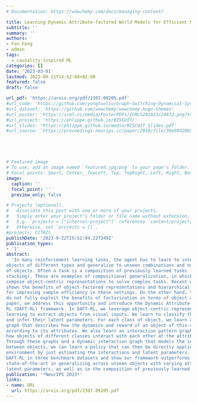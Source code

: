 ```yaml
---
# Documentation: https://wowchemy.com/docs/managing-content/

title: Learning Dynamic Attribute-factored World Models for Efficient Multi-object Reinforcement Learning
subtitle: ''
summary: ''
authors:
- Fan Feng
- admin
tags: 
  - causality-inspired ML
categories: []
date: '2023-03-01'
lastmod: 2023-09-21T14:52:04+02:00
featured: false
draft: false

url_pdf: 'https://arxiv.org/pdf/2307.09205.pdf'
#url_code: 'https://github.com/yongtuoliu/Graph-Switching-Dynamical-Systems'
#url_dataset: 'https://github.com/wowchemy/wowchemy-hugo-themes'
#url_poster: 'https://icml.cc/media/PosterPDFs/ICML%202023/24872.png?t=1689664913.4659803'
#url_project: 'https://phlippe.github.io/BISCUIT/'
#url_slides: 'https://phlippe.github.io/media/BISCUIT_Slides.pdf'
#url_source: 'https://proceedings.neurips.cc/paper/2018/file/39e98420b5e98bfbdc8a619bef7b8f61-Paper.pdf'





# Featured image
# To use, add an image named `featured.jpg/png` to your page's folder.
# Focal points: Smart, Center, TopLeft, Top, TopRight, Left, Right, BottomLeft, Bottom, BottomRight.
image:
  caption: ''
  focal_point: ''
  preview_only: false

# Projects (optional).
#   Associate this post with one or more of your projects.
#   Simply enter your project's folder or file name without extension.
#   E.g. `projects = ["internal-project"]` references `content/project/deep-learning/index.md`.
#   Otherwise, set `projects = []`.
#projects: CITRIS
publishDate: '2023-9-22T15:52:04.227349Z'
publication_types:
- '1'
abstract: 
  'In many reinforcement learning tasks, the agent has to learn to interact with many
objects of different types and generalize to unseen combinations and numbers
of objects. Often a task is a composition of previously learned tasks (e.g. block
stacking). These are examples of compositional generalization, in which we
compose object-centric representations to solve complex tasks. Recent works have
shown the benefits of object-factored representations and hierarchical abstractions
for improving sample efficiency in these settings. On the other hand, these methods
do not fully exploit the benefits of factorization in terms of object attributes. In this
paper, we address this opportunity and introduce the Dynamic Attribute FacTored
RL (DAFT-RL) framework. In DAFT-RL, we leverage object-centric representation
learning to extract objects from visual inputs. We learn to classify them in classes
and infer their latent parameters. For each class of object, we learn a class template
graph that describes how the dynamics and reward of an object of this class factorize
according to its attributes. We also learn an interaction pattern graph that describes
how objects of different classes interact with each other at the attribute level.
Through these graphs and a dynamic interaction graph that models the interactions
between objects, we can learn a policy that can then be directly applied in a new
environment by just estimating the interactions and latent parameters. We evaluate
DAFT-RL in three benchmark datasets and show our framework outperforms the
state-of-the-art in generalizing across unseen objects with varying attributes and
latent parameters, as well as in the composition of previously learned tasks.'
publication: '*NeurIPS 2023*'
links:
- name: URL
  url: https://arxiv.org/pdf/2307.09205.pdf
---
```

